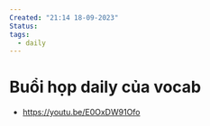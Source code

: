 ```yaml
---
Created: "21:14 18-09-2023"
Status: 
tags:
  - daily
---
```


# Buổi họp daily của vocab
- https://youtu.be/E0OxDW91Ofo

